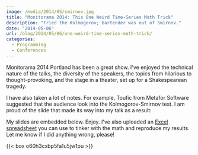 ```yaml
---
image: /media/2014/05/smirnov.jpg
title: "Monitorama 2014: This One Weird Time-Series Math Trick"
description: "Tried the Kolmogorov; bartender was out of Smirnov."
date: "2014-05-06"
url: /blog/2014/05/06/one-weird-time-series-math-trick/
categories:
  - Programming
  - Conferences
---
```


Monitorama 2014 Portland has been a great show. I've enjoyed the technical
nature of the talks, the diversity of the speakers, the topics from hilarious to
thought-provoking, and the stage in a theater, set up for a Shakespearean
tragedy.

<!--more-->

I have also taken a lot of notes. For example, Toufic from Metafor Software
suggested that the audience look into the Kolmogorov-Smirnov test. I am proud of
the slide that made its way into my talk as a result:

My slides are embedded below. Enjoy. I've also uploaded an [Excel spreadsheet](/media/2014/05/time-series-tricks.xlsx) you
can use to tinker with the math and reproduce my results. Let me know if I did
anything wrong, please!

{{< box o60h3cxbp5fa1u5jw1pu >}}
